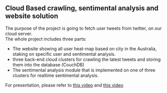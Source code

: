 ## Cloud Based crawling, sentimental analysis and website solution

The purpose of the project is going to fetch user tweets from twitter, on our cloud server.  
The whole project includes three parts:
- The website showing all user heat-map based on city in the Australia, staking on specific user and sentimental analysis.
- three back-end  cloud clusters for crawling the latest tweets and storing them into the database (CouchDB)
- The sentimental analysis module that is implemented on one of three clusters for realtime sentimental analysis.
  

For presentation, please refer to [this video](https://www.youtube.com/watch?v=9XeLCTWI6SA) and [this video](https://www.youtube.com/watch?v=kImrtLE3XcE&t=11s)